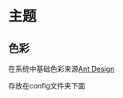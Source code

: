 # 主题

## 色彩

在系统中基础色彩来源[Ant Design](https://ant-design.antgroup.com/docs/spec/colors-cn)

存放在config文件夹下面
